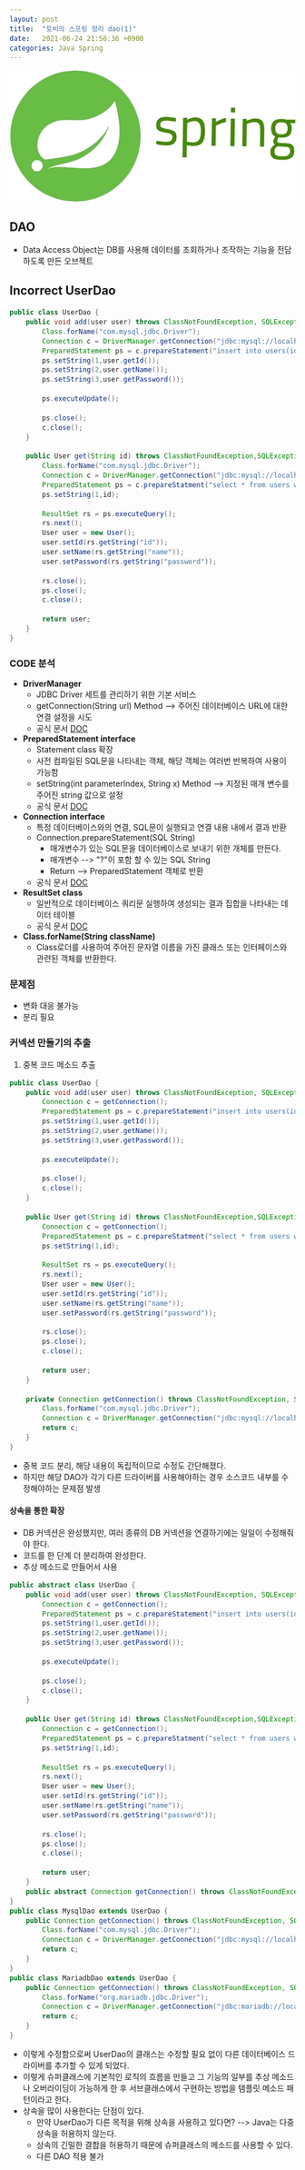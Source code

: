 ```yaml
---
layout: post
title:  "토비의 스프링 정리 dao(1)"
date:   2021-06-24 21:56:36 +0900
categories: Java Spring
---
```

![](assets/../../assets/spring.png)
## DAO
* Data Access Object는 DB를 사용해 데이터를 조회하거나 조작하는 기능을 전담하도록 만든 오브젝트

## Incorrect UserDao
```java
public class UserDao {
    public void add(user user) throws ClassNotFoundException, SQLException {
        Class.forName("com.mysql.jdbc.Driver");
        Connection c = DriverManager.getConnection("jdbc:mysql://localhost/usersDB","ID","PASSWORD");
        PreparedStatement ps = c.prepareStatement("insert into users(id,name,password)values(?,?,?)");
        ps.setString(1,user.getId());
        ps.setString(2,user.getName());
        ps.setString(3,user.getPassword());

        ps.executeUpdate();

        ps.close();
        c.close();
    }
    
    public User get(String id) throws ClassNotFoundException,SQLException {
        Class.forName("com.mysql.jdbc.Driver");
        Connection c = DriverManager.getConnection("jdbc:mysql://localhost/usersDB","ID","PASSWORD");
        PreparedStatement ps = c.prepareStatment("select * from users where id = ?");
        ps.setString(1,id);

        ResultSet rs = ps.executeQuery();
        rs.next();
        User user = new User();
        user.setId(rs.getString("id"));
        user.setName(rs.getString("name"));
        user.setPassword(rs.getString("password"));

        rs.close();
        ps.close();
        c.close();

        return user;
    }
}
```
### CODE 분석
* __DriverManager__
  * JDBC Driver 세트를 관리하기 위한 기본 서비스
  * getConnection(String url) Method --> 주어진 데이터베이스 URL에 대한 연결 설정을 시도
  * 공식 문서 [DOC][DriverManager-docs]
* __PreparedStatement interface__
  * Statement class 확장
  * 사전 컴파일된 SQL문을 나타내는 객체, 해당 객체는 여러번 반복하여 사용이 가능함
  * setString(int parameterIndex, String x) Method --> 지정된 매개 변수를 주어진 string 값으로 설정
  * 공식 문서 [DOC][PreparedStatement-docs]
* __Connection interface__
  * 특정 데이터베이스와의 연결, SQL문이 실행되고 연결 내용 내에서 결과 반환
  * Connection.prepareStatement(SQL String)
    * 매개변수가 있는 SQL문을 데이터베이스로 보내기 위한 개체를 만든다.
    * 매개변수 --> "?"이 포함 할 수 있는 SQL String
    * Return --> PreparedStatement 객체로 반환
  * 공식 문서 [DOC][Connection-docs]
* __ResultSet class__
  * 일반적으로 데이터베이스 쿼리문 실행하여 생성되는 결과 집합을 나타내는 데이터 테이블
  * 공식 문서 [DOC][ResultSet]
* __Class.forName(String className)__
  * Class로더를 사용하여 주어진 문자열 이름을 가진 클래스 또는 인터페이스와 관련된 객체를 반환한다.

[DriverManager-docs]: https://docs.oracle.com/javase/8/docs/api/java/sql/DriverManager.html
[PreparedStatement-docs]: https://docs.oracle.com/javase/7/docs/api/java/sql/PreparedStatement.html
[Connection-docs]: https://docs.oracle.com/javase/7/docs/api/java/sql/Connection.html
[ResultSet]: https://docs.oracle.com/javase/7/docs/api/java/sql/ResultSet.html

### 문제점
* 변화 대응 불가능
* 분리 필요

### 커넥션 만들기의 추출
1. 중복 코드 메소드 추출
```java
public class UserDao {
    public void add(user user) throws ClassNotFoundException, SQLException {
        Connection c = getConnection();
        PreparedStatement ps = c.prepareStatement("insert into users(id,name,password)values(?,?,?)");
        ps.setString(1,user.getId());
        ps.setString(2,user.getName());
        ps.setString(3,user.getPassword());

        ps.executeUpdate();

        ps.close();
        c.close();
    }
    
    public User get(String id) throws ClassNotFoundException,SQLException {
        Connection c = getConnection();
        PreparedStatement ps = c.prepareStatment("select * from users where id = ?");
        ps.setString(1,id);

        ResultSet rs = ps.executeQuery();
        rs.next();
        User user = new User();
        user.setId(rs.getString("id"));
        user.setName(rs.getString("name"));
        user.setPassword(rs.getString("password"));

        rs.close();
        ps.close();
        c.close();

        return user;
    }

    private Connection getConnection() throws ClassNotFoundException, SQLException {
        Class.forName("com.mysql.jdbc.Driver");
        Connection c = DriverManager.getConnection("jdbc:mysql://localhost/usersDB","ID","PASSWORD");
        return c;
    }
}
```
* 중복 코드 분리, 해당 내용이 독립적이므로 수정도 간단해졌다.
* 하지만 해당 DAO가 각기 다른 드라이버를 사용해야하는 경우 소스코드 내부를 수정해야하는 문제점 발생

#### 상속을 통한 확장
* DB 커넥션은 완성했지만, 여러 종류의 DB 커넥션을 연결하기에는 일일이 수정해줘야 한다.
* 코드를 한 단계 더 분리하여 완성한다.
* 추상 메소드로 만들어서 사용
```java
public abstract class UserDao {
    public void add(user user) throws ClassNotFoundException, SQLException {
        Connection c = getConnection();
        PreparedStatement ps = c.prepareStatement("insert into users(id,name,password)values(?,?,?)");
        ps.setString(1,user.getId());
        ps.setString(2,user.getName());
        ps.setString(3,user.getPassword());

        ps.executeUpdate();

        ps.close();
        c.close();
    }
    
    public User get(String id) throws ClassNotFoundException,SQLException {
        Connection c = getConnection();
        PreparedStatement ps = c.prepareStatment("select * from users where id = ?");
        ps.setString(1,id);

        ResultSet rs = ps.executeQuery();
        rs.next();
        User user = new User();
        user.setId(rs.getString("id"));
        user.setName(rs.getString("name"));
        user.setPassword(rs.getString("password"));

        rs.close();
        ps.close();
        c.close();

        return user;
    }
    public abstract Connection getConnection() throws ClassNotFoundException, SQLException;
}
public class MysqlDao extends UserDao {
    public Connection getConnection() throws ClassNotFoundException, SQLException {
        Class.forName("com.mysql.jdbc.Driver");
        Connection c = DriverManager.getConnection("jdbc:mysql://localhost/usersDB","ID","PASSWORD");
        return c;
    }
}
public class MariadbDao extends UserDao {
    public Connection getConnection() throws ClassNotFoundException, SQLException {
        Class.forName("org.mariadb.jdbc.Driver");
        Connection c = DriverManager.getConnection("jdbc:mariadb://localhost/userDB","ID","PASSWORD");
        return c;
    }
}
```
* 이렇게 수정함으로써 UserDao의 클래스는 수정할 필요 없이 다른 데이터베이스 드라이버를 추가할 수 있게 되었다.
* 이렇게 슈퍼클래스에 기본적인 로직의 흐름을 만들고 그 기능의 일부를 추상 메소드나 오버라이딩이 가능하게 한 후 서브클래스에서 구현하는 방법을 템플릿 메소드 패턴이라고 한다.
* 상속을 많이 사용한다는 단점이 있다.
  * 만약 UserDao가 다른 목적을 위해 상속을 사용하고 있다면? --> Java는 다중 상속을 허용하지 않는다.
  * 상속의 긴밀한 결합을 허용하기 때문에 슈퍼클래스의 메소드를 사용할 수 있다.
  * 다른 DAO 적용 불가
